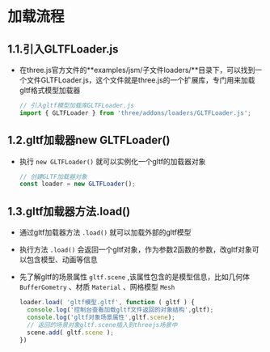 # 加载流程

## 1.1.引入GLTFLoader.js

+ 在three.js官方文件的**examples/jsm/子文件loaders/**目录下，可以找到一个文件GLTFLoader.js，这个文件就是three.js的一个扩展库，专门用来加载gltf格式模型加载器

  ```js
  // 引入gltf模型加载库GLTFLoader.js
  import { GLTFLoader } from 'three/addons/loaders/GLTFLoader.js';
  ```

## 1.2.gltf加载器new GLTFLoader()

+ 执行 `new GLTFLoader()` 就可以实例化一个gltf的加载器对象

  ```js
  // 创建GLTF加载器对象
  const loader = new GLTFLoader();
  ```

## 1.3.gltf加载器方法.load()

+ 通过gltf加载器方法 `.load()` 就可以加载外部的gltf模型

+ 执行方法 `.load()` 会返回一个gltf对象，作为参数2函数的参数，改gltf对象可以包含模型、动画等信息
+ 先了解gltf的场景属性 `gltf.scene` ,该属性包含的是模型信息，比如几何体 `BufferGometry` 、材质 `Material` 、网格模型 `Mesh`

  ```js
  loader.load( 'gltf模型.gltf', function ( gltf ) {
    console.log('控制台查看加载gltf文件返回的对象结构',gltf);
    console.log('gltf对象场景属性',gltf.scene);
    // 返回的场景对象gltf.scene插入到threejs场景中
    scene.add( gltf.scene );
  })
  ```
